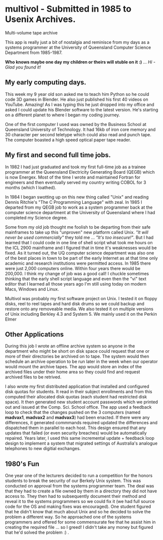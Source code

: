 # multivol - Submitted in 1985 to Usenix Archives.

Multi-volume tape archive

This app is really just a bit of nostalgia and reminisce from my days as a systems programmer at the University of Queensland Computer Science Department from 1985-1987. 


**Who knows maybe one day my children or theirs will stuble on it :)** ... *Hi - Glad you found it!* 

## My early computing days. 

This week my 9 year old son asked me to teach him Python so he could code 3D games in Blender. He also just published his first 40 videos on YouTube. Amazing!  As I was typing this he just dropped into my office and asked I could update his Blender software to the latest version. He's starting on a different planet to where I began my coding journey.

One of the first computer I used was owned by the Business School at Queensland University of Technology. It had 16kb of iron core memory and 30 character per second teletype which could also read and punch tape. The computer boasted a high speed optical paper tape reader. 

## My first and second full time jobs. 

In 1982 I had just graduated and took my first full-time job as a trainee programmer at the Queensland Electricity Generating Board (QEGB) which is now Energex. Most of the time I wrote and maintained Fortran for engineers and then eventually served my country writing COBOL for 3 months (which I loathed).
  
In 1984 I began swotting up on this new thing called "Unix" and reading Dennis Ritchie's "The C Programming Language" with zeal. In 1985 I departed from my QEGB job to work as a system programmer back at the computer science department at the University of Queensland where I had completed my Science degree.

Some from my old job thought me foolish to be departing from their safe mainframes to take up this "unproven" new platform called Unix. *"It will never be used commercially"* they told me ...  *"It's too insecure!"*. But I had learned that I could code in one line of shell script what took me hours on the ICL 2900 mainframe and I figured that in time it's weaknesses would be fixed. As it turned out, the UQ computer science department was also one of the best places in town to be part of the early Internet as at that time only academic and research institutions were permitted access. In 1985 there were just 2,000 computers online. Within four years there would be 200,000.  I think my change of job was a good call!  I chuckle sometimes thinking that the early shell script language and even then the "vi" text editor that I learned all those years ago I'm still using today on modern Macs, Windows and Linux. 

Multivol was probably my first software project on Unix. I tested it on floppy disks, reel to reel tapes and hard disk drums so we could backup and restore onto any removeable media.  We also tested it on multiple versions of Unix including Berkley 4.3 and System 5. We mainly used it on the Perkin Elmer  

## Other Applications

During this job I wrote an offline archive system so anyone in the department who might be short on disk space could request that one or more of their directories be archived on to tape. The system would then schedule an archive operation to be run later in the week when our operator would mount the archive tapes. The app would store an index of the archived files under their home area so they could find and request archived files to be retrived.     

I also wrote my first distributed application that installed and configured disk quotas for students.  It read in their subject enrollments and from this computed their allocated disk quotas (each student had restricted disk space). It then generated new student account passwords which we printed out and issued at the Comp. Sci. School office. The app used a feedback loop to check that the changes pushed on the 3 computers (named **madvax1**, **madvax2** and **madvax3**) had been enacted. If there were any differences, it generated commmands required updated the differences and dispatched them in parallel to each host. This design ensured that any updates that failed (or even security breaches) would be automatically repaired. Years later, I used this same incremental update + feedback loop design to implement a system that migrated settings of Australia's analogue telephones to new digitial exchanges. 

## 1980's Fun

One year one of the lecturers decided to run a competition for the honors students to break the security of our Berkely Unix system. This was conducted on approval from the systems programmer team. The deal was that they had to create a file owned by them in a directory they did not have access to. They then had to subsequently document their method and reveal it to the systems programmers so we could fix it (we had full source code for the OS and making fixes was encouraged).   One student figured that he didn't know that much about Unix and so he decided to solve the problem a different way. So he approached one of the systems programmers and offered for some commensurate fee that he assist him in creating the required file ... so I greed!  I didn't take any money but  figured that he'd solved the problem :) .




